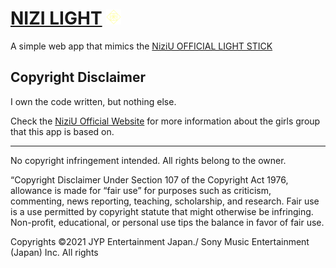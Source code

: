# [NIZI LIGHT](https://rikilele.github.io/nizi-light/) <img height="24px" src="https://raw.githubusercontent.com/rikilele/nizi-light/main/favicon.png">

A simple web app that mimics the [NiziU OFFICIAL LIGHT STICK](https://www.sonymusicshop.jp/m/item/itemShw.php?site=S&ima=5124&cd=SSZX000060236)

## Copyright Disclaimer

I own the code written, but nothing else.

Check the [NiziU Official Website](https://niziu.com/) for more information about the girls group that this app is based on.

---

No copyright infringement intended.
All rights belong to the owner.

“Copyright Disclaimer Under Section 107 of the Copyright Act 1976, allowance is made for “fair use” for purposes such as criticism, commenting, news reporting, teaching, scholarship, and research. Fair use is a use permitted by copyright statute that might otherwise be infringing. Non-profit, educational, or personal use tips the balance in favor of fair use.

Copyrights ©2021 JYP Entertainment Japan./ Sony Music Entertainment (Japan) Inc. All rights
